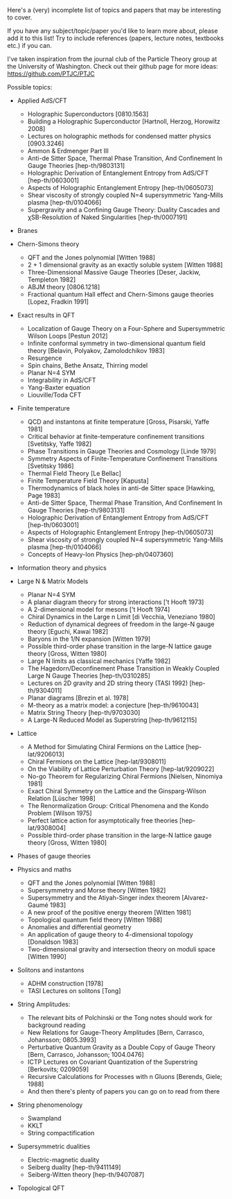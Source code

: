 Here's a (very) incomplete list of topics and papers that may be interesting to cover. 

If you have any subject/topic/paper you'd like to learn more about, please add it to this list! 
Try to include references (papers, lecture notes, textbooks etc.) if you can.

I've taken inspiration from the journal club of the Particle Theory group at the University of Washington. 
Check out their github page for more ideas: https://github.com/PTJC/PTJC

Possible topics:

- Applied AdS/CFT
    - Holographic Superconductors [0810.1563]
    - Building a Holographic Superconductor [Hartnoll, Herzog, Horowitz 2008]
    - Lectures on holographic methods for condensed matter physics [0903.3246]
    - Ammon & Erdmenger Part III
    - Anti-de Sitter Space, Thermal Phase Transition, And Confinement In Gauge Theories [hep-th/9803131]
    - Holographic Derivation of Entanglement Entropy from AdS/CFT [hep-th/0603001]
    - Aspects of Holographic Entanglement Entropy [hep-th/0605073]
    - Shear viscosity of strongly coupled N=4 supersymmetric Yang-Mills plasma [hep-th/0104066]
    - Supergravity and a Confining Gauge Theory: Duality Cascades and χSB-Resolution of Naked Singularities [hep-th/0007191]

- Branes

- Chern-Simons theory
    - QFT and the Jones polynomial [Witten 1988]
    - 2 + 1 dimensional gravity as an exactly soluble system [Witten 1988]
    - Three-Dimensional Massive Gauge Theories [Deser, Jackiw, Templeton 1982]
    - ABJM theory [0806.1218]
    - Fractional quantum Hall effect and Chern-Simons gauge theories [Lopez, Fradkin 1991]

- Exact results in QFT
    - Localization of Gauge Theory on a Four-Sphere and Supersymmetric Wilson Loops [Pestun 2012]
    - Infinite conformal symmetry in two-dimensional quantum field theory [Belavin, Polyakov, Zamolodchikov 1983]
    - Resurgence
    - Spin chains, Bethe Ansatz, Thirring model
    - Planar N=4 SYM
    - Integrability in AdS/CFT
    - Yang-Baxter equation
    - Liouville/Toda CFT

- Finite temperature
    - QCD and instantons at finite temperature [Gross, Pisarski, Yaffe 1981]
    - Critical behavior at finite-temperature confinement transitions [Svetitsky, Yaffe 1982]
    - Phase Transitions in Gauge Theories and Cosmology [Linde 1979]
    - Symmetry Aspects of Finite-Temperature Confinement Transitions [Svetitsky 1986]
    - Thermal Field Theory [Le Bellac]
    - Finite Temperature Field Theory [Kapusta]
    - Thermodynamics of black holes in anti-de Sitter space [Hawking, Page 1983]
    - Anti-de Sitter Space, Thermal Phase Transition, And Confinement In Gauge Theories [hep-th/9803131]
    - Holographic Derivation of Entanglement Entropy from AdS/CFT [hep-th/0603001]
    - Aspects of Holographic Entanglement Entropy [hep-th/0605073]
    - Shear viscosity of strongly coupled N=4 supersymmetric Yang-Mills plasma [hep-th/0104066]
    - Concepts of Heavy-Ion Physics [hep-ph/0407360]

- Information theory and physics

- Large N & Matrix Models
    - Planar N=4 SYM
    - A planar diagram theory for strong interactions [’t Hooft 1973]
    - A 2-dimensional model for mesons [’t Hooft 1974]
    - Chiral Dynamics in the Large n Limit [di Vecchia, Veneziano 1980]
    - Reduction of dynamical degrees of freedom in the large-N gauge theory [Eguchi, Kawai 1982]
    - Baryons in the 1/N expansion [Witten 1979]
    - Possible third-order phase transition in the large-N lattice gauge theory [Gross, Witten 1980]
    - Large N limits as classical mechanics [Yaffe 1982]
    - The Hagedorn/Deconfinement Phase Transition in Weakly Coupled Large N Gauge Theories [hep-th/0310285]
    - Lectures on 2D gravity and 2D string theory (TASI 1992) [hep-th/9304011]
    - Planar diagrams [Brezin et al. 1978]
    - M-theory as a matrix model: a conjecture [hep-th/9610043]
    - Matrix String Theory [hep-th/9703030]
    - A Large-N Reduced Model as Superstring [hep-th/9612115]

- Lattice
    - A Method for Simulating Chiral Fermions on the Lattice [hep-lat/9206013]
    - Chiral Fermions on the Lattice [hep-lat/9308011]
    - On the Viability of Lattice Perturbation Theory [hep-lat/9209022]
    - No-go Theorem for Regularizing Chiral Fermions [Nielsen, Ninomiya 1981]
    - Exact Chiral Symmetry on the Lattice and the Ginsparg-Wilson Relation [Lüscher 1998]
    - The Renormalization Group: Critical Phenomena and the Kondo Problem [Wilson 1975]
    - Perfect lattice action for asymptotically free theories [hep-lat/9308004]
    - Possible third-order phase transition in the large-N lattice gauge theory [Gross, Witten 1980]

- Phases of gauge theories

- Physics and maths
    - QFT and the Jones polynomial [Witten 1988]
    - Supersymmetry and Morse theory [Witten 1982]
    - Supersymmetry and the Atiyah-Singer index theorem [Alvarez-Gaumé 1983]
    - A new proof of the positive energy theorem [Witten 1981]
    - Topological quantum field theory [Witten 1988]
    - Anomalies and differential geometry
    - An application of gauge theory to 4-dimensional topology [Donaldson 1983]
    - Two-dimensional gravity and intersection theory on moduli space [Witten 1990]

- Solitons and instantons
    - ADHM construction [1978]
    - TASI Lectures on solitons [Tong]

- String Amplitudes:
    - The relevant bits of Polchinski or the Tong notes should work for background reading
    - New Relations for Gauge-Theory Amplitudes [Bern, Carrasco, Johansson; 0805.3993]
    - Perturbative Quantum Gravity as a Double Copy of Gauge Theory [Bern, Carrasco, Johansson; 1004.0476]
    - ICTP Lectures on Covariant Quantization of the Superstring [Berkovits; 0209059]
    - Recursive Calculations for Processes with n Gluons [Berends, Giele; 1988] 
    - And then there's plenty of papers you can go on to read from there

- String phenomenology
    - Swampland
    - KKLT
    - String compactification

- Supersymmetric dualities
    - Electric-magnetic duality
    - Seiberg duality [hep-th/9411149]
    - Seiberg-Witten theory [hep-th/9407087]

- Topological QFT
